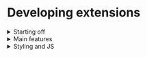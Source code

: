 # Developing extensions

<details>
<summary>
Starting off
</summary>

## [🤔 Your first extension](your_first_extension.md)
## [🚀 Extension base](base.md)

</details>

<details>
<summary>
Main features
</summary>

## [📀 Requirements](requirements.md)
## [🤖 Callbacks](callbacks.md)

</details>

<details>
<summary>
Styling and JS
</summary>

## [🖌️ Styling with SimpleStyle](style.md)
## [📜 Running custom javascript](js.md)

</details>